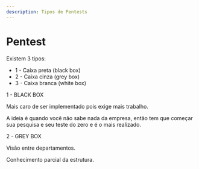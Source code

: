 ```yaml
---
description: Tipos de Pentests
---
```


# Pentest

Existem 3 tipos:

* 1 - Caixa preta (black box)
* 2 - Caixa cinza (grey box)
* 3 - Caixa branca (white box)

1 - BLACK BOX

Mais caro de ser implementado pois exige mais trabalho.

A ideia é quando você não sabe nada da empresa, então tem que começar sua pesquisa e seu teste do zero e é o mais realizado.



2 - GREY BOX

Visão entre departamentos.

Conhecimento parcial da estrutura.


